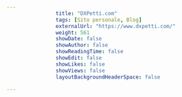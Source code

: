 ---
                title: "DXPetti.com"
                tags: [Sito personale, Blog]
                externalUrl: "https://www.dxpetti.com/"
                weight: 561
                showDate: false
                showAuthor: false
                showReadingTime: false
                showEdit: false
                showLikes: false
                showViews: false
                layoutBackgroundHeaderSpace: false
                ---

